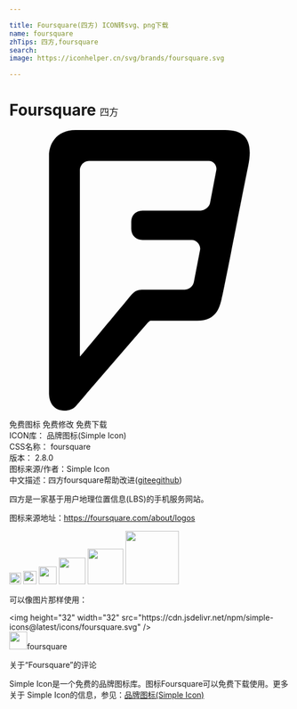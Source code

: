 ```yaml
---

title: Foursquare(四方) ICON转svg、png下载
name: foursquare
zhTips: 四方,foursquare
search: 
image: https://iconhelper.cn/svg/brands/foursquare.svg

---
```


# Foursquare  <small style="font-size: 60%;font-weight: 100">四方</small>

<div id="svg" class="svg-wrap">
<svg role="img" viewBox="0 0 24 24" xmlns="http://www.w3.org/2000/svg"><title>Foursquare icon</title><path d="M17.727 3.465l-.535 2.799c-.064.303-.445.623-.801.623H11.41c-.562 0-.963.391-.963.945v.614c0 .569.405.96.966.96h4.23c.395 0 .785.436.697.855l-.535 2.76c-.051.24-.314.63-.785.63h-3.457c-.63 0-.818.091-1.239.601-.42.524-4.206 5.069-4.206 5.069-.037.045-.074.029-.074-.015V3.42c0-.359.311-.78.776-.78h10.274c.375 0 .73.356.633.821v.004zm.451 10.98c.145-.578 1.746-8.784 2.281-11.385M18.486 0H5.683C3.918 0 3.4 1.328 3.4 2.164v20.34c0 .94.504 1.291.789 1.405.284.117 1.069.214 1.541-.328 0 0 6.044-7.014 6.146-7.117.165-.157.165-.157.315-.157h3.914c1.65 0 1.906-1.17 2.086-1.86.15-.569 1.754-8.774 2.279-11.385C20.875 1.08 20.365 0 18.49 0h-.004z"/></svg>
</div>
<detail full-name='foursquare'></detail>

<div class="detail-page">
<p>
<span><span class="badge-success badge">免费图标</span> <span class="badge-success badge">免费修改</span>  <span class="badge-success badge">免费下载</span> </span>
<br/>
<span>
ICON库：
<span class="badge-secondary badge">品牌图标(Simple Icon)</span> 
</span>
<br/>
<span>
CSS名称：
<span class="badge-secondary badge">foursquare</span> 
</span>

<br/>
<span>
版本：
<span class="badge-secondary badge">2.8.0</span> 
</span>
<br/>
<span>图标来源/作者：<span class="badge-light badge">Simple Icon</span></span> 
<br/>
<span class="zh-detail">中文描述：<span class="badge-primary badge">四方</span><span class="badge-primary badge">foursquare</span><span class="help-link"><span>帮助改进</span>(<a href="https://gitee.com/liuwave/icon-helper/edit/master/json/brands/foursquare.json" target="_blank" rel="noopener noreferrer">gitee</a><a href="https://github.com/liuwave/icon-helper/edit/master/json/brands/foursquare.json" target="_blank" rel="noopener noreferrer">github</a></span>)</span><br/>
</p>
</div><div class="description description alert alert-light"><p>四方是一家基于用户地理位置信息(LBS)的手机服务网站。</p><p>图标来源地址：<a href="https://foursquare.com/about/logos" target="_blank" rel="noopener noreferrer">https://foursquare.com/about/logos</a></p></div>
<div class="alert alert-dark">
<img height="21" width="21" src="https://cdn.jsdelivr.net/npm/simple-icons@latest/icons/foursquare.svg" />
<img height="24" width="24" src="https://cdn.jsdelivr.net/npm/simple-icons@latest/icons/foursquare.svg" />
<img height="32" width="32" src="https://cdn.jsdelivr.net/npm/simple-icons@latest/icons/foursquare.svg" />
<img height="48" width="48" src="https://cdn.jsdelivr.net/npm/simple-icons@latest/icons/foursquare.svg" />
<img height="64" width="64" src="https://cdn.jsdelivr.net/npm/simple-icons@latest/icons/foursquare.svg" />
<img height="96" width="96" src="https://cdn.jsdelivr.net/npm/simple-icons@latest/icons/foursquare.svg" />

</div>
<div>
  <p>可以像图片那样使用：    
  </p>
  <div class="alert alert-primary" style="font-size: 14px">
    &lt;img height="32" width="32" src="https://cdn.jsdelivr.net/npm/simple-icons@latest/icons/foursquare.svg" /&gt;
    <copy-btn content='<img height="32" width="32" src="https://cdn.jsdelivr.net/npm/simple-icons@latest/icons/foursquare.svg" />'></copy-btn>
  </div>
  <div class="alert alert-secondary">
    <img height="32" width="32" src="https://cdn.jsdelivr.net/npm/simple-icons@latest/icons/foursquare.svg" />foursquare
    <copy-btn content="foursquare" btn-title="复制图标名称"></copy-btn>
  </div>
</div>

<Vssue title="关于“Foursquare”的评论" >关于“Foursquare”的评论</Vssue>


<div><p>Simple Icon是一个免费的品牌图标库。图标Foursquare可以免费下载使用。更多关于  Simple Icon的信息，参见：<a target="_blank" href="https://iconhelper.cn/brands.html">品牌图标(Simple Icon)</a>
</p></div>
